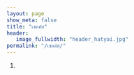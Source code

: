 ```yaml
---
layout: page
show_meta: false
title: "เซอคัส"
header:
   image_fullwidth: "header_hatyai.jpg"
permalink: "/เซอคัส/"
---
```

1.
